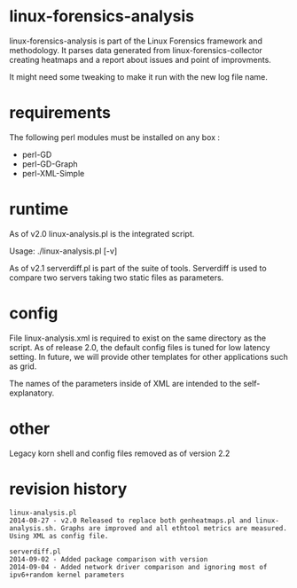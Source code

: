 linux-forensics-analysis
==========================
linux-forensics-analysis is part of the Linux Forensics framework and methodology.
It parses data generated from linux-forensics-collector creating heatmaps and a report about issues and point of improvments.

It might need some tweaking to make it run with the new log file name.

requirements
============

The following perl modules must be installed on any box :
- perl-GD
- perl-GD-Graph
- perl-XML-Simple

runtime
=======

As of v2.0 linux-analysis.pl is the integrated script. 

Usage: ./linux-analysis.pl <linux-forensic-collector-data-directory> [-v]


As of v2.1 serverdiff.pl is part of the suite of tools. Serverdiff is used to compare two servers taking two static files as parameters.

config
======

File linux-analysis.xml is required to exist on the same directory as the script. As of release 2.0, the default config files is tuned for low latency setting. In future, we will provide other templates for other applications such as grid.

The names of the parameters inside of XML are intended to the self-explanatory.


other
=====
Legacy korn shell and config files removed as of version 2.2

revision history
================
```
linux-analysis.pl
2014-08-27 - v2.0 Released to replace both genheatmaps.pl and linux-analysis.sh. Graphs are improved and all ethtool metrics are measured.
Using XML as config file.
```

```
serverdiff.pl
2014-09-02 - Added package comparison with version
2014-09-04 - Added network driver comparison and ignoring most of ipv6+random kernel parameters
```
